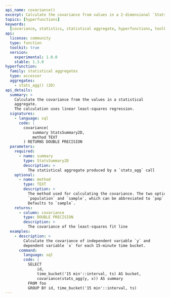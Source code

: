 ```yaml
---
api_name: covariance()
excerpt: Calculate the covariance from values in a 2-dimensional `StatsSummary`
topics: [hyperfunctions]
keywords:
  [covariance, statistics, statistical aggregate, hyperfunctions, toolkit]
api:
  license: community
  type: function
  toolkit: true
  version:
    experimental: 1.0.0
    stable: 1.3.0
hyperfunction:
  family: statistical aggregates
  type: accessor
  aggregates:
    - stats_agg() (2D)
api_details:
  summary: >
    Calculate the covariance from the values in a statistical
    aggregate.
    The calculation uses linear least-squares regression.
  signatures:
    - language: sql
      code: |
        covariance(
            summary StatsSummary2D,
            method TEXT
        ) RETURNS DOUBLE PRECISION
  parameters:
    required:
      - name: summary
        type: StatsSummary2D
        description: >
          The statistical aggregate produced by a `stats_agg` call
    optional:
      - name: method
        type: TEXT
        description: >
          The method used for calculating the covariance. The two options are
          `population` and `sample`, which can be abbreviated to `pop` or `samp`.
          Defaults to `sample`.
    returns:
      - column: covariance
        type: DOUBLE PRECISION
        description: >
          The covariance of the least-squares fit line
  examples:
    - description: >
        Calculate the covariance of independent variable `y` and
        dependent variable `x` for each 15-minute time bucket.
      command:
        language: sql
        code: |
          SELECT
              id,
              time_bucket('15 min'::interval, ts) AS bucket,
              covariance(stats_agg(y, x)) AS summary
          FROM foo
          GROUP BY id, time_bucket('15 min'::interval, ts)
---
```


